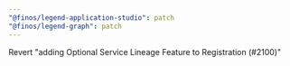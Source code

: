 ```yaml
---
"@finos/legend-application-studio": patch
"@finos/legend-graph": patch
---
```


Revert "adding Optional Service Lineage Feature to Registration (#2100)"
